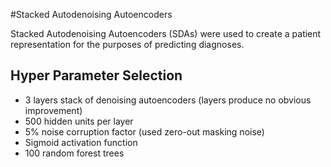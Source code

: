 #Stacked Autodenoising Autoencoders

Stacked Autodenoising Autoencoders (SDAs) were used to create a patient representation for the purposes of predicting diagnoses.

## Hyper Parameter Selection
* 3 layers stack of denoising autoencoders (layers produce no obvious improvement)
* 500 hidden units per layer
* 5% noise corruption factor (used zero-out masking noise)
* Sigmoid activation function
* 100 random forest trees
